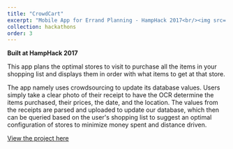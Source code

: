 ```yaml
---
title: "CrowdCart"
excerpt: "Mobile App for Errand Planning - HampHack 2017<br/><img src='/images/crowdcart.png'>"
collection: hackathons
order: 3
---
```


**Built at HampHack 2017**

This app plans the optimal stores to visit to purchase all the items in your shopping list and displays them in order with what items to get at that store.

The app namely uses crowdsourcing to update its database values. Users simply take a clear photo of their receipt to have the OCR determine the items purchased, their prices, the date, and the location. The values from the receipts are parsed and uploaded to update our database, which then can be queried based on the user's shopping list to suggest an optimal configuration of stores to minimize money spent and distance driven.

[View the project here](https://devpost.com/software/hamphackathon)
